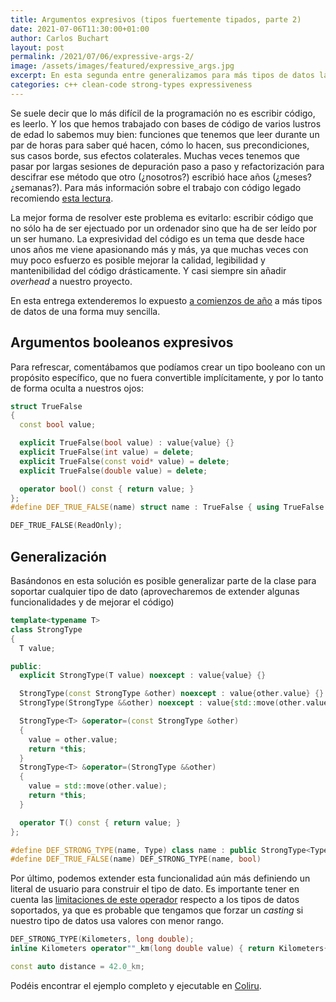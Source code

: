 ```yaml
---
title: Argumentos expresivos (tipos fuertemente tipados, parte 2)
date: 2021-07-06T11:30:00+01:00
author: Carlos Buchart
layout: post
permalink: /2021/07/06/expressive-args-2/
image: /assets/images/featured/expressive_args.jpg
excerpt: En esta segunda entre generalizamos para más tipos de datos la solución propuesta anteriormente.
categories: c++ clean-code strong-types expressiveness
---
```

Se suele decir que lo más difícil de la programación no es escribir código, es leerlo. Y los que hemos trabajado con bases de código de varios lustros de edad lo sabemos muy bien: funciones que tenemos que leer durante un par de horas para saber qué hacen, cómo lo hacen, sus precondiciones, sus casos borde, sus efectos colaterales. Muchas veces tenemos que pasar por largas sesiones de depuración paso a paso y refactorización para descifrar ese método que otro (¿nosotros?) escribió hace años (¿meses? ¿semanas?). Para más información sobre el trabajo con código legado recomiendo [esta lectura](https://www.fluentcpp.com/2019/02/01/the-legacy-code-programmers-toolbox-is-out/).

La mejor forma de resolver este problema es evitarlo: escribir código que no sólo ha de ser ejectuado por un ordenador sino que ha de ser leído por un ser humano. La expresividad del código es un tema que desde hace unos años me viene apasionando más y más, ya que muchas veces con muy poco esfuerzo es posible mejorar la calidad, legibilidad y mantenibilidad del código drásticamente. Y casi siempre sin añadir _overhead_ a nuestro proyecto.

En esta entrega extenderemos lo expuesto [a comienzos de año](https://headerfiles.com/2021/02/07/expressive-args/) a más tipos de datos de una forma muy sencilla.

## Argumentos booleanos expresivos

Para refrescar, comentábamos que podíamos crear un tipo booleano con un propósito específico, que no fuera convertible implícitamente, y por lo tanto de forma oculta a nuestros ojos:

```cpp
struct TrueFalse
{
  const bool value;

  explicit TrueFalse(bool value) : value{value} {}
  explicit TrueFalse(int value) = delete;
  explicit TrueFalse(const void* value) = delete;
  explicit TrueFalse(double value) = delete;

  operator bool() const { return value; }
};
#define DEF_TRUE_FALSE(name) struct name : TrueFalse { using TrueFalse::TrueFalse; }

DEF_TRUE_FALSE(ReadOnly);
```

## Generalización

Basándonos en esta solución es posible generalizar parte de la clase para soportar cualquier tipo de dato (aprovecharemos de extender algunas funcionalidades y de mejorar el código)

```cpp
template<typename T>
class StrongType
{
  T value;

public:
  explicit StrongType(T value) noexcept : value{value} {}

  StrongType(const StrongType &other) noexcept : value{other.value} {}
  StrongType(StrongType &&other) noexcept : value{std::move(other.value)} {}

  StrongType<T> &operator=(const StrongType &other)
  {
    value = other.value;
    return *this;
  }
  StrongType<T> &operator=(StrongType &&other)
  {
    value = std::move(other.value);
    return *this;
  }

  operator T() const { return value; }
};

#define DEF_STRONG_TYPE(name, Type) class name : public StrongType<Type> { using StrongType::StrongType; }
#define DEF_TRUE_FALSE(name) DEF_STRONG_TYPE(name, bool)
```

Por último, podemos extender esta funcionalidad aún más definiendo un literal de usuario para construir el tipo de dato. Es importante tener en cuenta las [limitaciones de este operador](https://en.cppreference.com/w/cpp/language/user_literal) respecto a los tipos de datos soportados, ya que es probable que tengamos que forzar un _casting_ si nuestro tipo de datos usa valores con menor rango.

```cpp
DEF_STRONG_TYPE(Kilometers, long double);
inline Kilometers operator""_km(long double value) { return Kilometers{value}; }

const auto distance = 42.0_km;
```

Podéis encontrar el ejemplo completo y ejecutable en [Coliru](http://coliru.stacked-crooked.com/a/3ec753ba6d3c9b7b).
